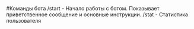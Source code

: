 #Команды бота
/start - Начало работы с ботом. Показывает приветственное сообщение и основные инструкции.
/stat - Статистика пользователя
